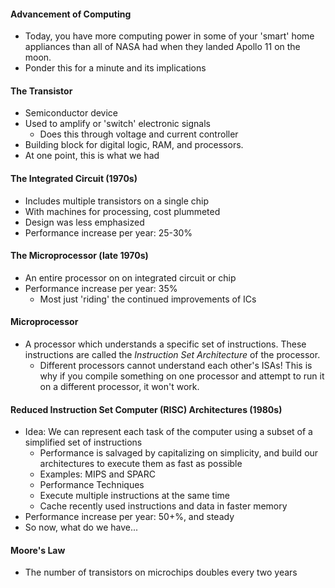 #### Advancement of Computing
- Today, you have more computing power in some of your
'smart' home appliances than all of NASA had when they
landed Apollo 11 on the moon.
- Ponder this for a minute and its implications

#### The Transistor
- Semiconductor device
- Used to amplify or 'switch' electronic signals
  - Does this through voltage and current controller
- Building block for digital logic, RAM, and processors.
- At one point, this is what we had

#### The Integrated Circuit (1970s)
- Includes multiple transistors on a single chip
- With machines for processing, cost plummeted
- Design was less emphasized
- Performance increase per year: 25-30%

#### The Microprocessor (late 1970s)
- An entire processor on on integrated circuit or chip
- Performance increase per year: 35%
  - Most just 'riding' the continued improvements of ICs

#### Microprocessor
- A processor which understands a specific set of instructions.
These instructions are called the *Instruction Set Architecture*
of the processor.
  - Different processors cannot understand each other's ISAs!
  This is why if you compile something on one processor and
  attempt to run it on a different processor, it won't work.

#### Reduced Instruction Set Computer (RISC) Architectures (1980s)
- Idea: We can represent each task of the computer using a subset of a simplified set of instructions
  - Performance is salvaged by capitalizing on simplicity,
  and build our architectures to execute them as
  fast as possible
  - Examples: MIPS and SPARC
  - Performance Techniques
  - Execute multiple instructions at the same time
  - Cache recently used instructions and data in faster memory
- Performance increase per year: 50+%, and steady
- So now, what do we have...

#### Moore's Law
- The number of transistors on microchips doubles every two years